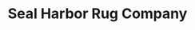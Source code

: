 ---
title: "Seal Harbor Rug Company"
url: /manchester-center/seal-harbor-rug-company/
shop: Teppiche
---